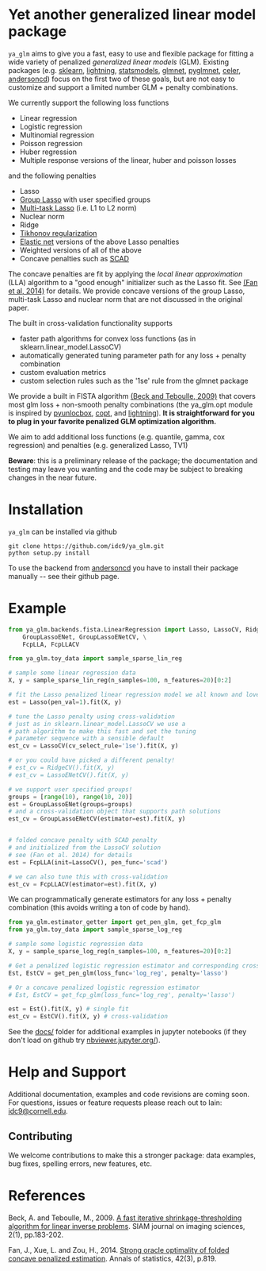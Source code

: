 # Yet another generalized linear model package

`ya_glm` aims to give you a fast, easy to use and flexible package for fitting a wide variety of penalized *generalized linear models* (GLM). Existing packages (e.g. [sklearn](https://scikit-learn.org/stable/), [lightning](https://github.com/scikit-learn-contrib/lightning), [statsmodels](https://www.statsmodels.org/), [glmnet](https://glmnet.stanford.edu/articles/glmnet.html), [pyglmnet](https://github.com/glm-tools/pyglmnet), [celer](https://github.com/mathurinm/celer), [andersoncd](https://github.com/mathurinm/andersoncd)) focus on the first two of these goals, but are not easy to customize and support a limited number GLM + penalty combinations.

We currently support the following loss functions

- Linear regression
- Logistic regression
- Multinomial regression
- Poisson regression
- Huber regression
- Multiple response versions of the linear, huber and poisson losses

and the following penalties

- Lasso
- [Group Lasso](https://rss.onlinelibrary.wiley.com/doi/pdfdirect/10.1111/j.1467-9868.2005.00532.x?casa_token=wN_F5iYwNK4AAAAA:4PVnAz4icP5hR9FIRviV0zqnp_QAibv55uYkptKQKezvDoqtMzrSpFyHh15lL4IO1yFJ3Sfl4OwOuA) with user specified groups
- [Multi-task Lasso](https://scikit-learn.org/stable/modules/generated/sklearn.linear_model.MultiTaskLasso.html#sklearn.linear_model.MultiTaskLasso) (i.e. L1 to L2 norm)
- Nuclear norm
- Ridge
- [Tikhonov regularization](https://en.wikipedia.org/wiki/Tikhonov_regularization#Tikhonov_regularization)
- [Elastic net](https://scikit-learn.org/stable/modules/generated/sklearn.linear_model.ElasticNet.html) versions of the above Lasso penalties
- Weighted versions of all of the above
- Concave penalties such as [SCAD](https://fan.princeton.edu/papers/01/penlike.pdf)

The concave penalties are fit by applying the *local linear approximation* (LLA) algorithm to a "good enough" initializer such as the Lasso fit. See [(Fan et al, 2014)](https://www.ncbi.nlm.nih.gov/pmc/articles/PMC4295817/) for details. We provide concave versions of the group Lasso, multi-task Lasso and nuclear norm that are not discussed in the original paper.

The built in cross-validation functionality supports

- faster path algorithms for convex loss functions (as in sklearn.linear_model.LassoCV)
- automatically generated tuning parameter path for any loss + penalty combination
- custom evaluation metrics
- custom selection rules such as the '1se' rule from the glmnet package

We provide a built in FISTA algorithm [(Beck and Teboulle, 2009)](https://epubs.siam.org/doi/pdf/10.1137/080716542?casa_token=cjyK5OxcbSoAAAAA:lQOp0YAVKIOv2-vgGUd_YrnZC9VhbgWvZgj4UPbgfw8I7NV44K82vbIu0oz2-xAACBz9k0Lclw) that covers most glm loss + non-smooth penalty combinations (the ya_glm.opt module is inspired by [pyunlocbox](https://github.com/epfl-lts2/pyunlocbox), [copt](https://github.com/openopt/copt), and [lightning](https://github.com/scikit-learn-contrib/lightning)). **It is straightforward for you to plug in your favorite penalized GLM optimization algorithm.**

We aim to add additional loss functions (e.g. quantile, gamma, cox regression) and penalties (e.g. generalized Lasso, TV1)


 **Beware**: this is a preliminary release of the package; the documentation and testing may leave you wanting and the code may be subject to breaking changes in the near future.



# Installation
`ya_glm` can be installed via github
```
git clone https://github.com/idc9/ya_glm.git
python setup.py install
```

To use the backend from [andersoncd](https://github.com/mathurinm/andersoncd) you have to install their package manually -- see their github page.


# Example


```python
from ya_glm.backends.fista.LinearRegression import Lasso, LassoCV, RidgeCV, LassoENetCV, \
    GroupLassoENet, GroupLassoENetCV, \
    FcpLLA, FcpLLACV

from ya_glm.toy_data import sample_sparse_lin_reg

# sample some linear regression data
X, y = sample_sparse_lin_reg(n_samples=100, n_features=20)[0:2]

# fit the Lasso penalized linear regression model we all known and love
est = Lasso(pen_val=1).fit(X, y)

# tune the Lasso penalty using cross-validation
# just as in sklearn.linear_model.LassoCV we use a 
# path algorithm to make this fast and set the tuning
# parameter sequence with a sensible default
est_cv = LassoCV(cv_select_rule='1se').fit(X, y)

# or you could have picked a different penalty!
# est_cv = RidgeCV().fit(X, y)
# est_cv = LassoENetCV().fit(X, y)

# we support user specified groups!
groups = [range(10), range(10, 20)]
est = GroupLassoENet(groups=groups)
# and a cross-validation object that supports path solutions 
est_cv = GroupLassoENetCV(estimator=est).fit(X, y)


# folded concave penalty with SCAD penalty
# and initialized from the LassoCV solution
# see (Fan et al. 2014) for details
est = FcpLLA(init=LassoCV(), pen_func='scad')

# we can also tune this with cross-validation
est_cv = FcpLLACV(estimator=est).fit(X, y)
```

We can programmatically generate estimators for any loss + penalty combination (this avoids writing a ton of code by hand).

```python
from ya_glm.estimator_getter import get_pen_glm, get_fcp_glm
from ya_glm.toy_data import sample_sparse_log_reg

# sample some logistic regression data
X, y = sample_sparse_log_reg(n_samples=100, n_features=20)[0:2]

# Get a penalized logistic regression estimator and corresponding cross-validation object
Est, EstCV = get_pen_glm(loss_func='log_reg', penalty='lasso')

# Or a concave penalized logistic regression estimator
# Est, EstCV = get_fcp_glm(loss_func='log_reg', penalty='lasso')

est = Est().fit(X, y) # single fit
est_cv = EstCV().fit(X, y) # cross-validation
```


See the [docs/](docs/) folder for additional examples in jupyter notebooks (if they don't load on github try [nbviewer.jupyter.org/](https://nbviewer.jupyter.org/)).


# Help and Support

Additional documentation, examples and code revisions are coming soon.
For questions, issues or feature requests please reach out to Iain:
idc9@cornell.edu.



## Contributing

We welcome contributions to make this a stronger package: data examples,
bug fixes, spelling errors, new features, etc.




# References

Beck, A. and Teboulle, M., 2009. [A fast iterative shrinkage-thresholding algorithm for linear inverse problems](https://epubs.siam.org/doi/pdf/10.1137/080716542?casa_token=cjyK5OxcbSoAAAAA:lQOp0YAVKIOv2-vgGUd_YrnZC9VhbgWvZgj4UPbgfw8I7NV44K82vbIu0oz2-xAACBz9k0Lclw). SIAM journal on imaging sciences, 2(1), pp.183-202.


Fan, J., Xue, L. and Zou, H., 2014. [Strong oracle optimality of folded concave penalized estimation](https://www.ncbi.nlm.nih.gov/pmc/articles/PMC4295817/). Annals of statistics, 42(3), p.819.